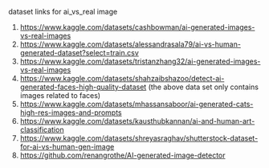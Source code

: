 dataset links for ai_vs_real image

1. https://www.kaggle.com/datasets/cashbowman/ai-generated-images-vs-real-images
2. https://www.kaggle.com/datasets/alessandrasala79/ai-vs-human-generated-dataset?select=train.csv
3. https://www.kaggle.com/datasets/tristanzhang32/ai-generated-images-vs-real-images
4. https://www.kaggle.com/datasets/shahzaibshazoo/detect-ai-generated-faces-high-quality-dataset
(the above data set only contains images related to faces)
5. https://www.kaggle.com/datasets/mhassansaboor/ai-generated-cats-high-res-images-and-prompts
6. https://www.kaggle.com/datasets/kausthubkannan/ai-and-human-art-classification
7. https://www.kaggle.com/datasets/shreyasraghav/shutterstock-dataset-for-ai-vs-human-gen-image
8. https://github.com/renangrothe/AI-generated-image-detector
